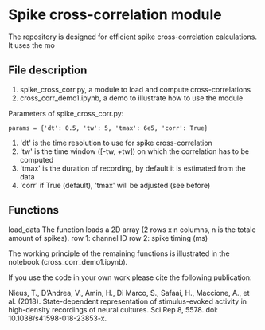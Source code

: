 # Spike cross-correlation module


The repository is designed for efficient spike cross-correlation calculations. It uses the mo

## File description
1. spike_cross_corr.py, a module to load and compute cross-correlations
2. cross_corr_demo1.ipynb, a demo to illustrate how to use the module

Parameters of spike_cross_corr.py:
````
params = {'dt': 0.5, 'tw': 5, 'tmax': 6e5, 'corr': True}
````
1. 'dt' is the time resolution to use for spike cross-correlation
2. 'tw' is the time window ([-tw, +tw]) on which the correlation has to be computed 
3. 'tmax' is the duration of recording, by default it is estimated from the data 
4. 'corr' if True (default), 'tmax' will be adjusted (see before)


## Functions


load_data 
    The function loads a 2D array (2 rows x n columns, n is the totale amount of spikes).
    row 1: channel ID
    row 2: spike timing (ms)

The working principle of the remaining functions is illustrated in the notebook (cross_corr_demo1.ipynb).
    

If you use the code in your own work please cite the following publication:

Nieus, T., D’Andrea, V., Amin, H., Di Marco, S., Safaai, H., Maccione, A., et al. (2018). State-dependent representation of stimulus-evoked activity in high-density recordings of neural cultures. Sci Rep 8, 5578. doi: 10.1038/s41598-018-23853-x.

